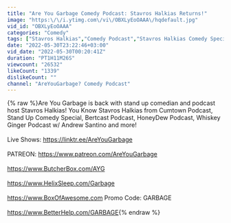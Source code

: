 ```yaml
---
title: "Are You Garbage Comedy Podcast: Stavros Halkias Returns!"
image: "https:\/\/i.ytimg.com\/vi\/OBXLyEoOAAA\/hqdefault.jpg"
vid_id: "OBXLyEoOAAA"
categories: "Comedy"
tags: ["Stavros Halkias","Comedy Podcast","Stavros Halkias Comedy Special"]
date: "2022-05-30T23:22:46+03:00"
vid_date: "2022-05-30T00:20:41Z"
duration: "PT1H11M26S"
viewcount: "26532"
likeCount: "1339"
dislikeCount: ""
channel: "AreYouGarbage? Comedy Podcast"
---
```

{% raw %}Are You Garbage is back with stand up comedian and podcast host Stavros Halkias! You Know Stavros Halkias from Cumtown Podcast, Stand Up Comedy Special, Bertcast Podcast, HoneyDew Podcast, Whiskey Ginger Podcast w/ Andrew Santino and more! <br /><br />Live Shows: <a rel="nofollow" target="blank" href="https://linktr.ee/AreYouGarbage">https://linktr.ee/AreYouGarbage</a><br /><br />PATREON: <a rel="nofollow" target="blank" href="https://www.patreon.com/AreYouGarbage">https://www.patreon.com/AreYouGarbage</a><br /><br /><a rel="nofollow" target="blank" href="https://www.ButcherBox.com/AYG">https://www.ButcherBox.com/AYG</a><br /><br /><a rel="nofollow" target="blank" href="https://www.HelixSleep.com/Garbage">https://www.HelixSleep.com/Garbage</a><br /><br /><a rel="nofollow" target="blank" href="https://www.BoxOfAwesome.com">https://www.BoxOfAwesome.com</a> Promo Code: GARBAGE<br /><br /><a rel="nofollow" target="blank" href="https://www.BetterHelp.com/GARBAGE">https://www.BetterHelp.com/GARBAGE</a>{% endraw %}
